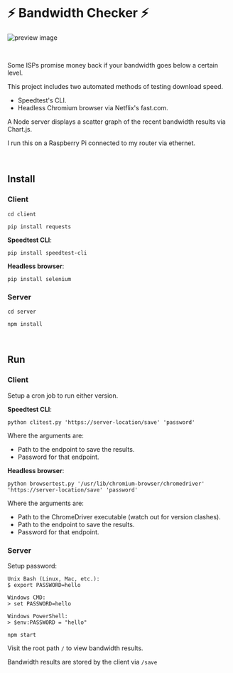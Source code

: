 # ⚡ Bandwidth Checker ⚡

![preview image](https://github.com/healeycodes/bandwidth-checker/raw/master/graphexample.png "Image of scatter graph bandwidth results")

&nbsp;

Some ISPs promise money back if your bandwidth goes below a certain level.

This project includes two automated methods of testing download speed.
  - Speedtest's CLI.
  - Headless Chromium browser via Netflix's fast.com.

A Node server displays a scatter graph of the recent bandwidth results via Chart.js.

I run this on a Raspberry Pi connected to my router via ethernet.

&nbsp;

## Install

### Client

`cd client`

`pip install requests`

**Speedtest CLI**:

`pip install speedtest-cli`

**Headless browser**:

`pip install selenium`

### Server

`cd server`

`npm install`

&nbsp;

## Run

### Client

Setup a cron job to run either version.

**Speedtest CLI**:

`python clitest.py 'https://server-location/save' 'password'`

Where the arguments are:
- Path to the endpoint to save the results.
- Password for that endpoint.

**Headless browser**:

`python browsertest.py '/usr/lib/chromium-browser/chromedriver' 'https://server-location/save' 'password'`

Where the arguments are:
- Path to the ChromeDriver executable (watch out for version clashes).
- Path to the endpoint to save the results.
- Password for that endpoint.

### Server

Setup password:
```
Unix Bash (Linux, Mac, etc.):
$ export PASSWORD=hello

Windows CMD:
> set PASSWORD=hello

Windows PowerShell:
> $env:PASSWORD = "hello"
```

`npm start`

Visit the root path `/` to view bandwidth results.

Bandwidth results are stored by the client via `/save`
